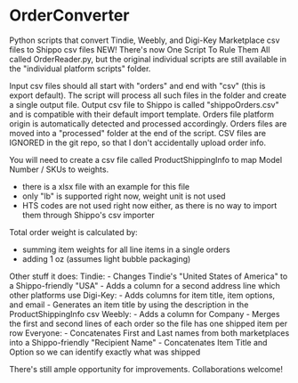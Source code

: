 # OrderConverter
Python scripts that convert Tindie, Weebly, and Digi-Key Marketplace csv files to Shippo csv files
NEW!  There's now One Script To Rule Them All called OrderReader.py, but the original individual
scripts are still available in the "individual platform scripts" folder.

Input csv files should all start with "orders" and end with "csv" (this is export default).
The script will process all such files in the folder and create a single output file.
Output csv file to Shippo is called "shippoOrders.csv" and is compatible with their default import template.
Orders file platform origin is automatically detected and processed accordingly.
Orders files are moved into a "processed" folder at the end of the script.
CSV files are IGNORED in the git repo, so that I don't accidentally upload order info.

You will need to create a csv file called ProductShippingInfo to map Model Number / SKUs to weights.
  - there is a xlsx file with an example for this file
  - only "lb" is supported right now, weight unit is not used
  - HTS codes are not used right now either, as there is no way to import them through Shippo's csv importer

Total order weight is calculated by:
  - summing item weights for all line items in a single orders
  - adding 1 oz (assumes light bubble packaging)

Other stuff it does:
  Tindie:
    - Changes Tindie's "United States of America" to a Shippo-friendly "USA"
    - Adds a column for a second address line which other platforms use
  Digi-Key:
    - Adds columns for item title, item options, and email
    - Generates an item title by using the description in the ProductShippingInfo csv
  Weebly:
    - Adds a column for Company
    - Merges the first and second lines of each order so the file has one shipped item per row
  Everyone:
    - Concatenates First and Last names from both marketplaces into a Shippo-friendly "Recipient Name"
    - Concatenates Item Title and Option so we can identify exactly what was shipped


There's still ample opportunity for improvements.  Collaborations welcome!
